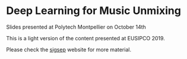 # Deep Learning for Music Unmixing

Slides presented at Polytech Montpellier on October 14th

This is a light version of the content presented at EUSIPCO 2019.

Please check the [sigsep](https://sigsep.github.io/) website for more material.
